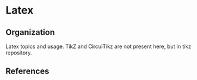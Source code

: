 
# Latex

## Organization

Latex topics and usage. TikZ and CircuiTikz are not present here, but in tikz repository.

## References

